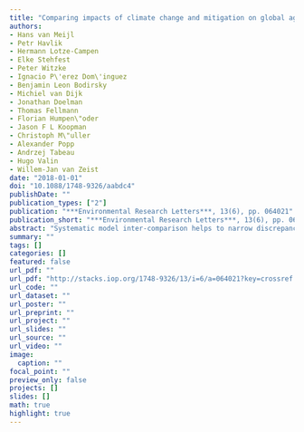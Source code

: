 ```yaml
---
title: "Comparing impacts of climate change and mitigation on global agriculture by 2050"
authors: 
- Hans van Meijl
- Petr Havlik
- Hermann Lotze-Campen
- Elke Stehfest
- Peter Witzke
- Ignacio P\'erez Dom\'inguez
- Benjamin Leon Bodirsky
- Michiel van Dijk
- Jonathan Doelman
- Thomas Fellmann
- Florian Humpen\"oder
- Jason F L Koopman
- Christoph M\"uller
- Alexander Popp
- Andrzej Tabeau
- Hugo Valin
- Willem-Jan van Zeist
date: "2018-01-01"
doi: "10.1088/1748-9326/aabdc4"
publishDate: ""
publication_types: ["2"]
publication: "***Environmental Research Letters***, 13(6), pp. 064021"
publication_short: "***Environmental Research Letters***, 13(6), pp. 064021"
abstract: "Systematic model inter-comparison helps to narrow discrepancies in the analysis of the future impact of climate change on agricultural production. This paper presents a set of alternative scenarios by five global climate and agro-economic models. Covering integrated assessment (IMAGE), partial equilibrium (CAPRI, GLOBIOM, MAgPIE) and computable general equilibrium (MAGNET) models ensures a good coverage of biophysical and economic agricultural features. These models are harmonized with respect to basic model drivers, to assess the range of potential impacts of climate change on the agricultural sector by 2050. Moreover, they quantify the economic consequences of stringent global emission mitigation efforts, such as non-CO2 emission taxes and land-based mitigation options, to stabilize global warming at 2 C by the end of the century under different Shared Socioeconomic Pathways. A key contribution of the paper is a vis-a-vis comparison of climate change impacts relative to the impact of mitigation measures. In addition, our scenario design allows assessing the impact of the residual climate change on the mitigation challenge. From a global perspective, the impact of climate change on agricultural production by mid-century is negative but small. A larger negative effect on agricultural production, most pronounced for ruminant meat production, is observed when emission mitigation measures compliant with a 2 C target are put in place. Our results indicate that a mitigation strategy that embeds residual climate change effects (RCP2.6) has a negative impact on global agricultural production relative to a no-mitigation strategy with stronger climate impacts (RCP6.0). However, this is partially due to the limited impact of the climate change scenarios by 2050. The magnitude of price changes is different amongst models due to methodological differences. Further research to achieve a better harmonization is needed, especially regarding endogenous food and feed demand, including substitution across individual commodities, and endogenous technological change."
summary: ""
tags: []
categories: []
featured: false
url_pdf: ""
url_pdf: "http://stacks.iop.org/1748-9326/13/i=6/a=064021?key=crossref.42a4eb1897f2ed545f2b0dc439d03e64"
url_code: ""
url_dataset: ""
url_poster: ""
url_preprint: ""
url_project: ""
url_slides: ""
url_source: ""
url_video: ""
image: 
  caption: ""
focal_point: ""
preview_only: false
projects: []
slides: []
math: true
highlight: true
---
```

